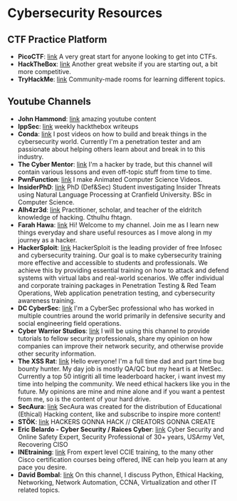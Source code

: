 <!---
        DO NOT EDIT THIS FILE!!!
    This file is statically generated by the scripts in the scripts/ folder!!!
    - If you want to add a youtube channel, edit the data/ytChannels.yml file!!!
-->
# Cybersecurity Resources

## CTF Practice Platform

- **PicoCTF**: [link](https://picoctf.org/) A very great start for anyone looking to get into CTFs.
- **HackTheBox**: [link](https://www.hackthebox.com/) Another great website if you are starting out, a bit more competitive.
- **TryHackMe**: [link](https://tryhackme.com/) Community-made rooms for learning different topics.


## Youtube Channels

- **John Hammond**: [link](https://www.youtube.com/channel/UCVeW9qkBjo3zosnqUbG7CFw) amazing youtube content
- **IppSec**: [link](https://www.youtube.com/c/ippsec) weekly hackthebox writeups
- **Conda**: [link](https://www.youtube.com/c0nd4) I post videos on how to build and break things in the cybersecurity world. Currently I'm a penetration tester and am passionate about helping others learn about and break in to this industry.
- **The Cyber Mentor**: [link](https://www.youtube.com/c/thecybermentor) I'm a hacker by trade, but this channel will contain various lessons and even off-topic stuff from time to time.
- **PwnFunction**: [link](https://www.youtube.com/PwnFunction) I make Animated Computer Science Videos.
- **InsiderPhD**: [link](https://www.youtube.com/c/InsiderPhD) PhD (Def&Sec) Student investigating Insider Threats using Natural Language Processing at Cranfield University. BSc in Computer Science.
- **Alh4zr3d**: [link](https://www.youtube.com/channel/UCz-Z-d2VPQXHGkch0-_KovA) Practitioner, scholar, and teacher of the eldritch knowledge of hacking. Cthulhu fhtagn.
- **Farah Hawa**: [link](https://www.youtube.com/c/farahhawa) Hi! Welcome to my channel. Join me as I learn new things everyday and share useful resources as I move along in my journey as a hacker.
- **HackerSploit**: [link](https://www.youtube.com/HackerSploit) HackerSploit is the leading provider of free Infosec and cybersecurity training. Our goal is to make cybersecurity training more effective and accessible to students and professionals. We achieve this by providing essential training on how to attack and defend systems with virtual labs and real-world scenarios. We offer individual and corporate training packages in Penetration Testing & Red Team Operations, Web application penetration testing, and cybersecurity awareness training.
- **DC CyberSec**: [link](https://www.youtube.com/dccybersec) I'm a CyberSec professional who has worked in multiple countries around the world primarily in defensive security and social engineering field operations.
- **Cyber Warrior Studios**: [link](https://www.youtube.com/c/CyberWarriorStudios/videos) I will be using this channel to provide tutorials to fellow security professionals, share my opinion on how companies can improve their network security, and otherwise provide other security information.
- **The XSS Rat**: [link](https://www.youtube.com/c/TheXSSrat) Hello everyone! I'm a full time dad and part time bug bounty hunter. My day job is mostly QA/QC but my heart is at NetSec. Currently a top 50 intigriti all time leaderboard hacker, i want invest my time into helping the community. We need ethical hackers like you in the future. My opinions are mine and mine alone and if you want a pentest from me, so is the content of your hard drive.
- **SecAura**: [link](https://www.youtube.com/channel/UCx89Lz24SEPZpExl6OfQ0Gg) SecAura was created for the distribution of Educational (Ethical) Hacking content, like and subscribe to inspire more content!
- **STÖK**: [link](https://www.youtube.com/channel/UCQN2DsjnYH60SFBIA6IkNwg) HACKERS GONNA HACK // CREATORS GONNA CREATE
- **Eric Belardo - Cyber Security / Raices Cyber**: [link](https://www.youtube.com/EricBelardoCyber) Cyber Security and Online Safety Expert, Security Professional of 30+ years,  USArmy Vet, Recovering CISO
- **INEtraining**: [link](https://www.youtube.com/channel/UCyOA7k7lQz2urA8kfKoMkHg) From expert level CCIE training, to the many other Cisco certification courses being offered, INE can help you learn at any pace you desire.
- **David Bombal**: [link](https://www.youtube.com/davidbombal) On this channel, I discuss Python, Ethical Hacking, Networking, Network Automation, CCNA, Virtualization and other IT related topics.
